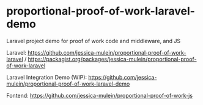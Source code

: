 # proportional-proof-of-work-laravel-demo
Laravel project demo for proof of work code and middleware, and JS

Laravel: https://github.com/jessica-mulein/proportional-proof-of-work-laravel / https://packagist.org/packages/jessica-mulein/proportional-proof-of-work-laravel

Laravel Integration Demo (WIP): https://github.com/jessica-mulein/proportional-proof-of-work-laravel-demo

Fontend: https://github.com/jessica-mulein/proportional-proof-of-work-js
